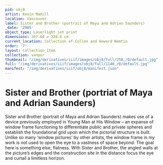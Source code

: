 ```yaml
---
pid: obj8
artist: Kevin Madill
location: Vancouver
label: Sister and Brother (portrait of Maya and Adrian Saunders)
_date: '2005'
object_type: Laserlight jet print
dimensions: 167.64 x 228.6 cm
current_location: Collection of Collen and Howard Nemtin
order: '7'
layout: collection_item
collection: vanpor
thumbnail: "/img/derivatives/iiif/images/obj8/full/250,/0/default.jpg"
full: "/img/derivatives/iiif/images/obj8/full/1140,/0/default.jpg"
manifest: "/img/derivatives/iiif/obj8/manifest.json"
---
```


# Sister and Brother (portriat of Maya and Adrian Saunders)

Sister and Brother (portrait of Maya and Adrian Saunders) makes use of a device previously employed in Young Man at His Window – an expanse of window frame functioning to differentiate public and private spheres and establish the foundational grid upon which the pictorial structure is built. Unlike so many ‘window pictures’ by other artists, the window frame in my work is not used to open the eye to a vastness of space beyond. The goal here is something else, flatness. With Sister and Brother, the angled walls at the picture’s edges and the construction site in the distance focus the eye and curtail a limitless horizon.
